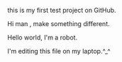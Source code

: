 this is my first test project on GitHub.


Hi man , make something different.

Hello world, I'm a robot.

I'm editing this file on my laptop.^_^
